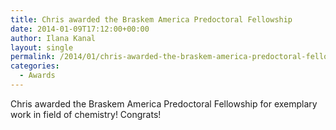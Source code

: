 ```yaml
---
title: Chris awarded the Braskem America Predoctoral Fellowship
date: 2014-01-09T17:12:00+00:00
author: Ilana Kanal
layout: single
permalink: /2014/01/chris-awarded-the-braskem-america-predoctoral-fellowship/
categories:
  - Awards
---
```

Chris awarded the Braskem America Predoctoral Fellowship for exemplary work in field of chemistry! Congrats!
